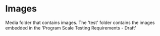 # Images
Media folder that contains images. 
The 'test' folder contains the images embedded in the 'Program Scale Testing Requirements - Draft'

